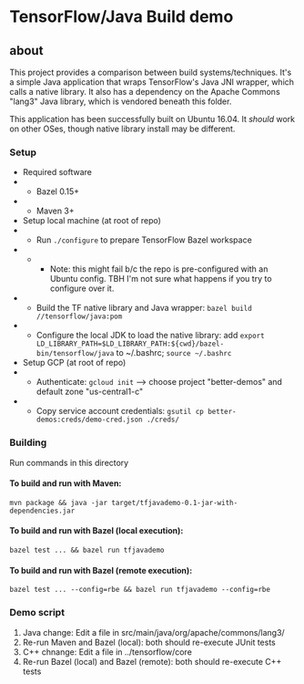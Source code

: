 # TensorFlow/Java Build demo

## about
This project provides a comparison between build systems/techniques. It's a simple Java application that wraps TensorFlow's Java JNI wrapper, which calls a native library. It also has a dependency on the Apache Commons "lang3" Java library, which is vendored beneath this folder.

This application has been successfully built on Ubuntu 16.04. It _should_ work on other OSes, though native library install may be different.

### Setup
* Required software
* * Bazel 0.15+
* * Maven 3+
* Setup local machine (at root of repo)
* * Run `./configure` to prepare TensorFlow Bazel workspace
* * * Note: this might fail b/c the repo is pre-configured with an Ubuntu config. TBH I'm not sure what happens if you try to configure over it.
* * Build the TF native library and Java wrapper: `bazel build //tensorflow/java:pom`
* * Configure the local JDK to load the native library: add `export LD_LIBRARY_PATH=$LD_LIBRARY_PATH:${cwd}/bazel-bin/tensorflow/java` to ~/.bashrc; `source ~/.bashrc`
* Setup GCP (at root of repo)
* * Authenticate: `gcloud init` --> choose project "better-demos" and default zone "us-central1-c"
* * Copy service account credentials: `gsutil cp better-demos:creds/demo-cred.json ./creds/`

### Building
Run commands in this directory
#### To build and run with Maven:
`mvn package && java -jar target/tfjavademo-0.1-jar-with-dependencies.jar`
#### To build and run with Bazel (local execution):
`bazel test ... && bazel run tfjavademo`
#### To build and run with Bazel (remote execution):
`bazel test ... --config=rbe && bazel run tfjavademo --config=rbe`

### Demo script
1. Java change: Edit a file in src/main/java/org/apache/commons/lang3/
1. Re-run Maven and Bazel (local): both should re-execute JUnit tests
1. C++ chnange: Edit a file in ../tensorflow/core
1. Re-run Bazel (local) and Bazel (remote): both should re-execute C++ tests